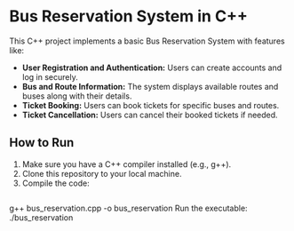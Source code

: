 # Bus Reservation System in C++

This C++ project implements a basic Bus Reservation System with features like:

* **User Registration and Authentication:** Users can create accounts and log in securely.
* **Bus and Route Information:** The system displays available routes and buses along with their details.
* **Ticket Booking:** Users can book tickets for specific buses and routes.
* **Ticket Cancellation:** Users can cancel their booked tickets if needed.

## How to Run

1. Make sure you have a C++ compiler installed (e.g., g++).
2. Clone this repository to your local machine.
3. Compile the code:
   ```bash
g++ bus_reservation.cpp -o bus_reservation
Run the executable:
./bus_reservation
